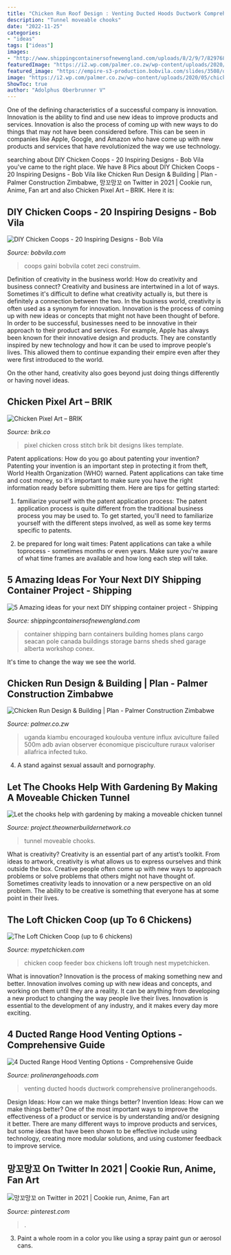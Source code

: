 ```yaml
---
title: "Chicken Run Roof Design : Venting Ducted Hoods Ductwork Comprehensive Prolinerangehoods"
description: "Tunnel moveable chooks"
date: "2022-11-25"
categories:
- "ideas"
tags: ["ideas"]
images:
- "http://www.shippingcontainersofnewengland.com/uploads/8/2/9/7/82976846/fc61b365eb6203e84b591a4eeb03d57f_orig.jpg"
featuredImage: "https://i2.wp.com/palmer.co.zw/wp-content/uploads/2020/05/chicken-run-design-building-services-Palmer-construction-Zimbabwe.jpg?w=750&amp;ssl=1"
featured_image: "https://empire-s3-production.bobvila.com/slides/3508/original/hillside_chicken_coop_clutchkills.jpg?1590619189"
image: "https://i2.wp.com/palmer.co.zw/wp-content/uploads/2020/05/chicken-run-design-building-services-Palmer-construction-Zimbabwe.jpg?w=750&amp;ssl=1"
ShowToc: true
author: "Adolphus Oberbrunner V"
---
```



One of the defining characteristics of a successful company is innovation. Innovation is the ability to find and use new ideas to improve products and services. Innovation is also the process of coming up with new ways to do things that may not have been considered before. This can be seen in companies like Apple, Google, and Amazon who have come up with new products and services that have revolutionized the way we use technology.

	

		
searching about DIY Chicken Coops - 20 Inspiring Designs - Bob Vila you've came to the right place. We have 8 Pics about DIY Chicken Coops - 20 Inspiring Designs - Bob Vila like Chicken Run Design &amp; Building | Plan - Palmer Construction Zimbabwe, 망꼬망꼬 on Twitter in 2021 | Cookie run, Anime, Fan art and also Chicken Pixel Art – BRIK. Here it is:
		
    
## DIY Chicken Coops - 20 Inspiring Designs - Bob Vila

<img loading=lazy src="https://empire-s3-production.bobvila.com/slides/3508/original/hillside_chicken_coop_clutchkills.jpg?1590619189" onerror="this.onerror=null;this.src='https://tse1.mm.bing.net/th?id=OIP.tjcIU1HIIQ9QyS6Ewrg_6QHaFX&amp;pid=15.1';" alt="DIY Chicken Coops - 20 Inspiring Designs - Bob Vila">

_Source: bobvila.com_

>coops gaini bobvila cotet zeci construim. 

	

Definition of creativity in the business world: How do creativity and business connect?
Creativity and business are intertwined in a lot of ways. Sometimes it's difficult to define what creativity actually is, but there is definitely a connection between the two. 
In the business world, creativity is often used as a synonym for innovation. Innovation is the process of coming up with new ideas or concepts that might not have been thought of before. In order to be successful, businesses need to be innovative in their approach to their product and services. For example, Apple has always been known for their innovative design and products. They are constantly inspired by new technology and how it can be used to improve people's lives. This allowed them to continue expanding their empire even after they were first introduced to the world. 

On the other hand, creativity also goes beyond just doing things differently or having novel ideas.

    
## Chicken Pixel Art – BRIK

<img loading=lazy src="http://cdn.shopify.com/s/files/1/0822/1983/articles/chicken-pixel-art-pixel-art-chicken-animal-bird-pixel-8bit.png?v=1501169277" onerror="this.onerror=null;this.src='https://tse3.mm.bing.net/th?id=OIP.0owwE1bnI1_PoDnGjG2lXAHaE4&amp;pid=15.1';" alt="Chicken Pixel Art – BRIK">

_Source: brik.co_

>pixel chicken cross stitch brik bit designs likes template. 

	

Patent applications: How do you go about patenting your invention?
Patenting your invention is an important step in protecting it from theft, World Health Organization (WHO) warned. Patent applications can take time and cost money, so it's important to make sure you have the right information ready before submitting them. Here are tips for getting started:
1. familiarize yourself with the patent application process: The patent application process is quite different from the traditional business process you may be used to. To get started, you'll need to familiarize yourself with the different steps involved, as well as some key terms specific to patents.



2. be prepared for long wait times: Patent applications can take a while toprocess - sometimes months or even years. Make sure you're aware of what time frames are available and how long each step will take.



    
## 5 Amazing Ideas For Your Next DIY Shipping Container Project - Shipping

<img loading=lazy src="http://www.shippingcontainersofnewengland.com/uploads/8/2/9/7/82976846/fc61b365eb6203e84b591a4eeb03d57f_orig.jpg" onerror="this.onerror=null;this.src='https://tse1.mm.bing.net/th?id=OIP.U-lcOE-UxyNpzZfQ98fJYQHaHa&amp;pid=15.1';" alt="5 Amazing ideas for your next DIY shipping container project - Shipping">

_Source: shippingcontainersofnewengland.com_

>container shipping barn containers building homes plans cargo seacan pole canada buildings storage barns sheds shed garage alberta workshop conex. 

	

It's time to change the way we see the world.

    
## Chicken Run Design &amp; Building | Plan - Palmer Construction Zimbabwe

<img loading=lazy src="https://i2.wp.com/palmer.co.zw/wp-content/uploads/2020/05/chicken-run-design-building-services-Palmer-construction-Zimbabwe.jpg?w=750&amp;ssl=1" onerror="this.onerror=null;this.src='https://tse1.mm.bing.net/th?id=OIP.PFtWLX4TzJwd1qJ4NgxmfQHaE8&amp;pid=15.1';" alt="Chicken Run Design &amp; Building | Plan - Palmer Construction Zimbabwe">

_Source: palmer.co.zw_

>uganda kiambu encouraged koulouba venture influx aviculture failed 500m adb avian observer économique pisciculture ruraux valoriser allafrica infected tuko. 

	

4. A stand against sexual assault and pornography.

    
## Let The Chooks Help With Gardening By Making A Moveable Chicken Tunnel

<img loading=lazy src="https://project.theownerbuildernetwork.co/files/2017/02/Moveable-Chicken-Tunnel-03.jpg" onerror="this.onerror=null;this.src='https://tse2.mm.bing.net/th?id=OIP.dShVp7NJQMxK_CtOwyxSvwHaJ3&amp;pid=15.1';" alt="Let the chooks help with gardening by making a moveable chicken tunnel">

_Source: project.theownerbuildernetwork.co_

>tunnel moveable chooks. 

	

What is creativity?
Creativity is an essential part of any artist’s toolkit. From ideas to artwork, creativity is what allows us to express ourselves and think outside the box. Creative people often come up with new ways to approach problems or solve problems that others might not have thought of. Sometimes creativity leads to innovation or a new perspective on an old problem. The ability to be creative is something that everyone has at some point in their lives.

    
## The Loft Chicken Coop (up To 6 Chickens)

<img loading=lazy src="http://mypetchicken.com/images/product_images/Popup/MPC-124.jpg" onerror="this.onerror=null;this.src='https://tse1.mm.bing.net/th?id=OIP.Rkexktn-5cvOZ9k5cEMb5QHaFj&amp;pid=15.1';" alt="The Loft Chicken Coop (up to 6 chickens)">

_Source: mypetchicken.com_

>chicken coop feeder box chickens loft trough nest mypetchicken. 

	

What is innovation?
Innovation is the process of making something new and better. Innovation involves coming up with new ideas and concepts, and working on them until they are a reality. It can be anything from developing a new product to changing the way people live their lives. Innovation is essential to the development of any industry, and it makes every day more exciting.

    
## 4 Ducted Range Hood Venting Options - Comprehensive Guide

<img loading=lazy src="https://www.prolinerangehoods.com/blog/wp-content/uploads/2020/07/range_hood_ductwork_close_up-e1596232584564.jpg" onerror="this.onerror=null;this.src='https://tse2.mm.bing.net/th?id=OIP.fyD_zKPai6xVcNvMnWDUXwHaFS&amp;pid=15.1';" alt="4 Ducted Range Hood Venting Options - Comprehensive Guide">

_Source: prolinerangehoods.com_

>venting ducted hoods ductwork comprehensive prolinerangehoods. 

	

Design Ideas: How can we make things better?
Invention Ideas: How can we make things better?
One of the most important ways to improve the effectiveness of a product or service is by understanding and/or designing it better. There are many different ways to improve products and services, but some ideas that have been shown to be effective include using technology, creating more modular solutions, and using customer feedback to improve service.

    
## 망꼬망꼬 On Twitter In 2021 | Cookie Run, Anime, Fan Art

<img loading=lazy src="https://i.pinimg.com/736x/e6/1f/06/e61f0637fa2e336b7d66c977e6a902c8.jpg" onerror="this.onerror=null;this.src='https://tse1.mm.bing.net/th?id=OIP.Ij0DuqEnvq-Iz6pe8-PtyAHaEi&amp;pid=15.1';" alt="망꼬망꼬 on Twitter in 2021 | Cookie run, Anime, Fan art">

_Source: pinterest.com_

>. 

	

3. Paint a whole room in a color you like using a spray paint gun or aerosol cans.


